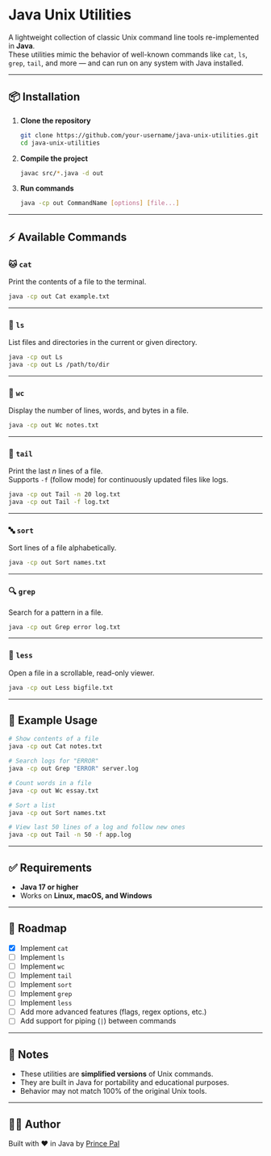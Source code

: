 # Java Unix Utilities

A lightweight collection of classic Unix command line tools re-implemented in **Java**.  
These utilities mimic the behavior of well-known commands like `cat`, `ls`, `grep`, `tail`, and more — and can run on any system with Java installed.

---

## 📦 Installation

1. **Clone the repository**
   ```bash
   git clone https://github.com/your-username/java-unix-utilities.git
   cd java-unix-utilities
   ```

2. **Compile the project**
   ```bash
   javac src/*.java -d out
   ```

3. **Run commands**
   ```bash
   java -cp out CommandName [options] [file...]
   ```

---

## ⚡ Available Commands

### 🐱 `cat`
Print the contents of a file to the terminal.
```bash
java -cp out Cat example.txt
```

---

### 📂 `ls`
List files and directories in the current or given directory.
```bash
java -cp out Ls
java -cp out Ls /path/to/dir
```

---

### 🔢 `wc`
Display the number of lines, words, and bytes in a file.
```bash
java -cp out Wc notes.txt
```

---

### 📜 `tail`
Print the last *n* lines of a file.  
Supports `-f` (follow mode) for continuously updated files like logs.
```bash
java -cp out Tail -n 20 log.txt
java -cp out Tail -f log.txt
```

---

### 🔤 `sort`
Sort lines of a file alphabetically.
```bash
java -cp out Sort names.txt
```

---

### 🔍 `grep`
Search for a pattern in a file.
```bash
java -cp out Grep error log.txt
```

---

### 📖 `less`
Open a file in a scrollable, read-only viewer.
```bash
java -cp out Less bigfile.txt
```

---

## 🔗 Example Usage

```bash
# Show contents of a file
java -cp out Cat notes.txt

# Search logs for "ERROR"
java -cp out Grep "ERROR" server.log

# Count words in a file
java -cp out Wc essay.txt

# Sort a list
java -cp out Sort names.txt

# View last 50 lines of a log and follow new ones
java -cp out Tail -n 50 -f app.log
```

---

## ✅ Requirements
- **Java 17 or higher**
- Works on **Linux, macOS, and Windows**

---

## 📅 Roadmap
- [x] Implement `cat`
- [ ] Implement `ls`
- [ ] Implement `wc`
- [ ] Implement `tail`
- [ ] Implement `sort`
- [ ] Implement `grep`
- [ ] Implement `less`
- [ ] Add more advanced features (flags, regex options, etc.)
- [ ] Add support for piping (`|`) between commands

---

## 📝 Notes
- These utilities are **simplified versions** of Unix commands.
- They are built in Java for portability and educational purposes.
- Behavior may not match 100% of the original Unix tools.

---

## 👨‍💻 Author
Built with ❤️ in Java by [Prince Pal](https://github.com/hustlerZzZ)
